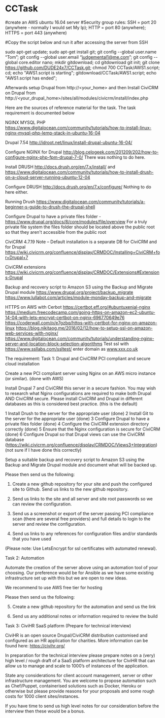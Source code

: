 # CCTask

#create an AWS ubuntu 16.04 server
#Security group rules: SSH = port 20 (anywhere - normally I would set My Ip); HTTP = port 80 (anywhere); HTTPS = port 443 (anywhere)

#Copy the script below and run it after accessing the server from SSH

sudo apt-get update;
sudo apt-get install git;
git config --global user.name “Tom”;
git config --global user.email “judgemental1@me.com”;
git config --global core.editor nano;
mkdir gitdownload;
cd gitdownload
git init;
git clone https://github.com/DUDE24x7/CCTask.git;
chmod 700 CCTask/AWS1.script;
cd;
echo "AWS1.script is starting";
gitdownload/CCTask/AWS1.script;
echo "AWS1.script has ended";

Afterwards setup Drupal from http://<your_home> and then
Install CiviCRM on Drupal from http://<your_drupal_home>/sites/all/modules/civicrm/install/index.php

Here are the sources of reference material for the task. The task requirement is documented below

NGINX MYSQL PHP
https://www.digitalocean.com/community/tutorials/how-to-install-linux-nginx-mysql-php-lemp-stack-in-ubuntu-16-04

Drupal 7.54
http://idroot.net/linux/install-drupal-ubuntu-16-04/

Configure NGINX for Drupal
http://blog.celogeek.com/201209/202/how-to-configure-nginx-php-fpm-drupal-7-0/
There was nothing to do here.

Install DRUSH http://docs.drush.org/en/7.x/install/
and https://www.digitalocean.com/community/tutorials/how-to-install-drush-on-a-cloud-server-running-ubuntu-12-04

Configure DRUSH http://docs.drush.org/en/7.x/configure/
Nothing to do here either.

Running Drush https://www.digitalocean.com/community/tutorials/a-beginner-s-guide-to-drush-the-drupal-shell

Configure Drupal to have a private files folder - https://www.drupal.org/docs/8/core/modules/file/overview
For a truly private file system the files folder should be located above the public root so that they aren't accessible from the public root

CiviCRM 4.7.19
Note – Default installation is a separate DB for CiviCRM and for Drupal
https://wiki.civicrm.org/confluence/display/CRMDOC/Installing+CiviCRM+for+Drupal+7

CiviCRM extensions https://wiki.civicrm.org/confluence/display/CRMDOC/Extensions#Extensions-Drupal

Backup and recovery script to Amazon S3 using the Backup and Migrate Drupal module
https://www.drupal.org/project/backup_migrate
https://www.lullabot.com/articles/module-monday-backup-and-migrate

HTTPS on AWS with Cerbot
https://certbot.eff.org/#ubuntuxenial-nginx
https://medium.freecodecamp.com/going-https-on-amazon-ec2-ubuntu-14-04-with-lets-encrypt-certbot-on-nginx-696770649e76
https://coderwall.com/p/e7gzbq/https-with-certbot-for-nginx-on-amazon-linux
https://blog.nikitaog.me/2016/02/12/how-to-setup-ssl-on-amazon-web-services-with-nginx/
https://www.digitalocean.com/community/tutorials/understanding-nginx-server-and-location-block-selection-algorithms
Test ssl with https://www.ssllabs.com/ssltest/ enter domain as www.xxx.co.uk

The requirement:
Task 1: Drupal and CiviCRM PCI compliant and secure cloud installation

Create a new PCI compliant server using Nginx on an AWS micro instance (or similar). (done with AWS)

Install Drupal 7 and CiviCRM this server in a secure fashion. You may wish to research what Nginx configurations are required to make both Drupal AND CiviCRM secure. Please install CiviCRM and Drupal in different databases as this is considered best practice. (this is the default)

1 Install Drush to the server for the appropriate user (done)
2 Install Git to the server for the appropriate user (done)
3 Configure Drupal to have a private files folder (done)
4 Configure the CiviCRM extension directory correctly (done)
5 Ensure that the Nginx configuration is secure for CiviCRM (done)
6 Configure Drupal so that Drupal views can use the CiviCRM database (https://wiki.civicrm.org/confluence/display/CRMDOC/Views3+Integration) (not sure if I have done this correctly)

Setup a suitable backup and recovery script to Amazon S3 using the Backup and Migrate Drupal module and document what will be backed up.

Please then send us the following:

1) Create a new github repository for your site and push the configured site to Github. Send us links to the new github repository.

2) Send us links to the site and all server and site root passwords so we can review the configuration.

3) Send us a screenshot or export of the server passing PCI compliance scan (there are several free providers) and full details to login to the server and review the configuration.

4) Send us links to any references for configuration files and/or standards that you have used

(Please note: Use LetsEncrypt for ssl certificates with automated renewal).

Task 2: Automation

Automate the creation of the server above using an automation tool of your choosing. Our preference would be for Ansible as we have some existing infrastructure set up with this but we are open to new ideas.

We recommend to use AWS free tier for hosting

Please then send us the following:

5) Create a new github repository for the automation and send us the link

6) Send us any additional notes or information required to review the build


Task 3: CiviHR SaaS platform (Prepare for technical interview)

CiviHR is an open source Drupal/CiviCRM distribution customised and configured as an HR application for charities. More information can be found here: https://civihr.org/

In preparation for the technical interview please prepare notes on a (very) high level / rough draft of a SaaS platform architecture for CiviHR that can allow us to manage and scale to 1000’s of instances of the application.

State any considerations for client account management, server or other infrastructure management. You are welcome to propose automation such as Chef/Puppet, containerised solutions such as Docker, Heroku or otherwise but please provide reasons for your proposals and some rough costs for 1000 client sites/instances.

If you have time to send us high level notes for our consideration before the interview then these would be a bonus.
